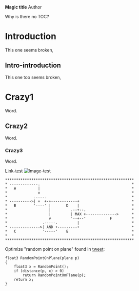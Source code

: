**Magic title**
				Author

Why is there no TOC?

Introduction
============
This one seems broken,

Intro-introduction
------------------
This one too seems broken,

# Crazy1
Word.

## Crazy2
Word.

### Crazy3
Word.

[Link-test](https://www.google.com)
![Image-test](https://www.google.se/images/branding/googlelogo/1x/googlelogo_color_272x92dp.png)


	***********************************************************
	* -------------.                                          *
	*   A          |                                          *
	*              v                                          *
	*            .----.                                       *
	* ---------->| +  +-+------------+                        *
	*   B        '----' |       D    |                        *
	*                   |         .--+--.                     *
	*                   |         | MAX +-------------->      *
	*                   v         '--+--'           F         *
	*                .-----.         |                        *
	* -------------->| AND +---------+                        *
	*   C            '-----'    E                             *
	*                                                         *
	***********************************************************


Optimize "random point on plane" found in [tweet](https://twitter.com/Donzanoid/status/943221772958257154):

~~~~~~~~~~~~~~~~~~~~
float3 RandomPointOnPlane(plane p)
{
    float3 x = RandomPoint();
    if (distance(p, x) > 0)
        return RandomPointOnPlane(p);
    return x;
}
~~~~~~~~~~~~~~~~~~~~
